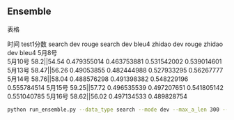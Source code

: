 ## Ensemble
表格

时间	test1分数	search dev rouge	search dev bleu4	zhidao dev rouge	zhidao dev bleu4
5月8号					
5月10号	58.2||54.54	0.479355014	0.463753881	0.531542002	0.539014601
5月13号	58.47||56.26	0.49053855	0.482444988	0.527933295	0.56267777
5月14号	58.76||58.04	0.488576298	0.491398382	0.548229196	0.555784514
5月15号	59.25||57.72	0.496535539	0.497207651	0.541805142	0.551040785
5月16号	58.62||56.02	0.497134533	0.489828754

```bash
python run_ensemble.py --data_type search --mode dev --max_a_len 300 --use_para_prior_scores search
```
